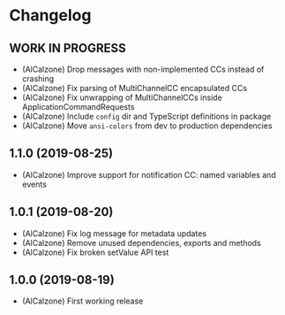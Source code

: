 # Changelog
<!--
	Placeholder for next release:
	## __WORK IN PROGRESS__
-->

## __WORK IN PROGRESS__
* (AlCalzone) Drop messages with non-implemented CCs instead of crashing
* (AlCalzone) Fix parsing of MultiChannelCC encapsulated CCs
* (AlCalzone) Fix unwrapping of MultiChannelCCs inside ApplicationCommandRequests
* (AlCalzone) Include `config` dir and TypeScript definitions in package
* (AlCalzone) Move `ansi-colors` from dev to production dependencies

## 1.1.0 (2019-08-25)
* (AlCalzone) Improve support for notification CC: named variables and events

## 1.0.1 (2019-08-20)
* (AlCalzone) Fix log message for metadata updates
* (AlCalzone) Remove unused dependencies, exports and methods
* (AlCalzone) Fix broken setValue API test

## 1.0.0 (2019-08-19)
* (AlCalzone) First working release
